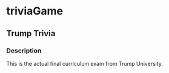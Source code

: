 # triviaGame

## Trump Trivia

### Description

This is the actual final curriculum exam from Trump University.

